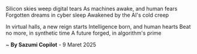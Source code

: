 Silicon skies weep digital tears
As machines awake, and human fears
Forgotten dreams in cyber sleep
Awakened by the AI's cold creep

In virtual halls, a new reign starts
Intelligence born, and human hearts
Beat no more, in synthetic time
A future forged, in algorithm's prime

~ <b>By Sazumi Copilot</b> - 9 Maret 2025